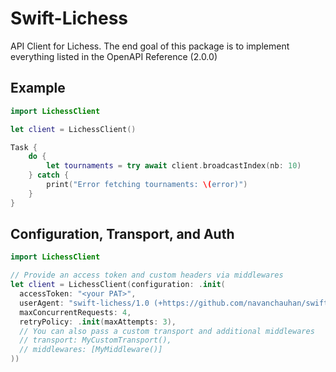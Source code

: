 # Swift-Lichess

API Client for Lichess. The end goal of this package is to implement everything listed in the OpenAPI Reference (2.0.0)

## Example

```swift
import LichessClient

let client = LichessClient()

Task {
    do {
        let tournaments = try await client.broadcastIndex(nb: 10)
    } catch {
        print("Error fetching tournaments: \(error)")
    }
}
```

## Configuration, Transport, and Auth

```swift
import LichessClient

// Provide an access token and custom headers via middlewares
let client = LichessClient(configuration: .init(
  accessToken: "<your PAT>",
  userAgent: "swift-lichess/1.0 (+https://github.com/navanchauhan/swift-lichess)",
  maxConcurrentRequests: 4,
  retryPolicy: .init(maxAttempts: 3),
  // You can also pass a custom transport and additional middlewares
  // transport: MyCustomTransport(),
  // middlewares: [MyMiddleware()]
))
```
